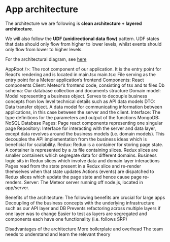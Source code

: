 # App architecture

The architecture we are following is **clean architecture + layered architecture**.

We will also follow the **UDF (unidirectional data flow)** pattern.
UDF states that data should only flow from higher to lower levels, whilst events
should only flow from lower to higher levels.

For the architectural diagram, see
[here](https://app.diagrams.net/#G1KfvI2l3sSw60OnoCoiyBvBQL2PPhB4ps)


AppRoot />: The root component of our application. It is the entry point for React’s rendering and is located in main.tsx
main.tsx: File serving as the entry point for a Meteor application’s frontend
Components: React components
Client: Meteor’s frontend code, consisting of tsx and ts files
Db schema: Our database collection and documents structure
Domain model: Model representing a business object. Serves to decouple business concepts from low level technical details such as API data models 
DTO: Data transfer object. A data model for communicating information between applications, in this case between the server and the client.
Interface: The type definitions for the parameters and output of the functions
MongoDB: NoSQL Database
Pages: Page react components representing one singular page
Repository: Interface for interacting with the server and data layer, except data revolves around the business models (i.e. domain models). This decouples the API implementation from the business ideas which is beneficial for scalability.
Redux: 
Redux is a container for storing page state. A container is represented by a .ts file containing slices. Redux slices are smaller containers which segregate data for different domains.
Business logic sits in Redux slices which involve data and domain layer interactions
Pages read from the state present in a Redux slice and re-render themselves when that state updates
Actions (events) are dispatched to Redux slices which update the page state and hence cause page re-renders.
Server: The Meteor server running off node.js, located in app/server. 

Benefits of the architecture: The following benefits are crucial for large apps
Decoupling of the business concepts with the underlying infrastructure such as our API layer and DB
Prevents refactoring across multiple layers if one layer was to change 
Easier to test as layers are segregated and components each have one functionality (i.e. follows SRP)

Disadvantages of the architecture
More boilerplate and overhead
The team needs to understand and learn the relevant theory
